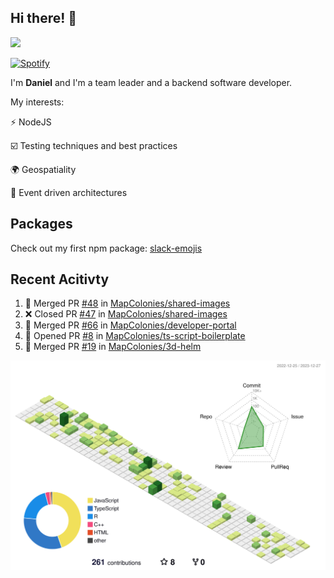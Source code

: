 ## Hi there! 👋

<p>
  <img src="https://github-readme-stats.vercel.app/api?username=syncush&theme=tokyonight">
</p>

[![Spotify](https://novatorem-rust.vercel.app/api/spotify)](https://open.spotify.com/user/syncush)

I'm **Daniel** and I'm a team leader and a backend software developer.

My interests:

⚡ NodeJS

☑️ Testing techniques and best practices

🌍 Geospatiality

🧠 Event driven architectures

## Packages
Check out my first npm package: [slack-emojis](https://www.npmjs.com/package/slack-emojis)

## Recent Acitivty
<!--START_SECTION:activity-->
1. 🎉 Merged PR [#48](https://github.com/MapColonies/shared-images/pull/48) in [MapColonies/shared-images](https://github.com/MapColonies/shared-images)
2. ❌ Closed PR [#47](https://github.com/MapColonies/shared-images/pull/47) in [MapColonies/shared-images](https://github.com/MapColonies/shared-images)
3. 🎉 Merged PR [#66](https://github.com/MapColonies/developer-portal/pull/66) in [MapColonies/developer-portal](https://github.com/MapColonies/developer-portal)
4. 💪 Opened PR [#8](https://github.com/MapColonies/ts-script-boilerplate/pull/8) in [MapColonies/ts-script-boilerplate](https://github.com/MapColonies/ts-script-boilerplate)
5. 🎉 Merged PR [#19](https://github.com/MapColonies/3d-helm/pull/19) in [MapColonies/3d-helm](https://github.com/MapColonies/3d-helm)
<!--END_SECTION:activity-->

![contrib](./profile-3d-contrib/profile-green-animate.svg)
